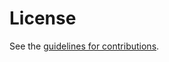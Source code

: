 # License

See the
[guidelines for contributions](https://github.com/zhangli-abcd/TVR-Applicability-2/blob/main/CONTRIBUTING.md).
